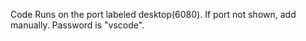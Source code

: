 Code Runs on the port labeled desktop(6080). If port not shown, add manually. Password is "vscode".
